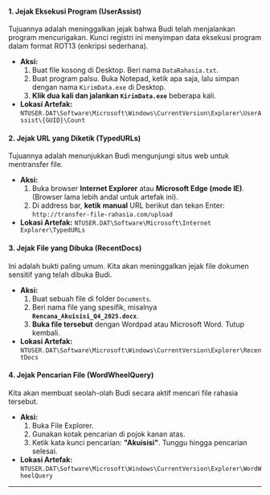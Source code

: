 #### **1. Jejak Eksekusi Program (UserAssist)**
Tujuannya adalah meninggalkan jejak bahwa Budi telah menjalankan program mencurigakan. Kunci registri ini menyimpan data eksekusi program dalam format ROT13 (enkripsi sederhana).

* **Aksi:**
    1.  Buat file kosong di Desktop. Beri nama `DataRahasia.txt`.
    2.  Buat program palsu. Buka Notepad, ketik apa saja, lalu simpan dengan nama `KirimData.exe` di Desktop.
    3.  **Klik dua kali dan jalankan `KirimData.exe`** beberapa kali.
* **Lokasi Artefak:** `NTUSER.DAT\Software\Microsoft\Windows\CurrentVersion\Explorer\UserAssist\{GUID}\Count`

#### **2. Jejak URL yang Diketik (TypedURLs)**
Tujuannya adalah menunjukkan Budi mengunjungi situs web untuk mentransfer file.

* **Aksi:**
    1.  Buka browser **Internet Explorer** atau **Microsoft Edge (mode IE)**. (Browser lama lebih andal untuk artefak ini).
    2.  Di address bar, **ketik manual** URL berikut dan tekan Enter: `http://transfer-file-rahasia.com/upload`
* **Lokasi Artefak:** `NTUSER.DAT\Software\Microsoft\Internet Explorer\TypedURLs`

#### **3. Jejak File yang Dibuka (RecentDocs)**
Ini adalah bukti paling umum. Kita akan meninggalkan jejak file dokumen sensitif yang telah dibuka Budi.

* **Aksi:**
    1.  Buat sebuah file di folder `Documents`.
    2.  Beri nama file yang spesifik, misalnya **`Rencana_Akuisisi_Q4_2025.docx`**.
    3.  **Buka file tersebut** dengan Wordpad atau Microsoft Word. Tutup kembali.
* **Lokasi Artefak:** `NTUSER.DAT\Software\Microsoft\Windows\CurrentVersion\Explorer\RecentDocs`

#### **4. Jejak Pencarian File (WordWheelQuery)**
Kita akan membuat seolah-olah Budi secara aktif mencari file rahasia tersebut.

* **Aksi:**
    1.  Buka File Explorer.
    2.  Gunakan kotak pencarian di pojok kanan atas.
    3.  Ketik kata kunci pencarian: **"Akuisisi"**. Tunggu hingga pencarian selesai.
* **Lokasi Artefak:** `NTUSER.DAT\Software\Microsoft\Windows\CurrentVersion\Explorer\WordWheelQuery`

---
